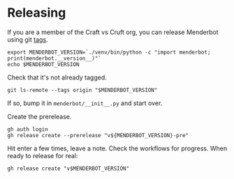 # Releasing

If you are a member of the Craft vs Cruft org, you can release Menderbot using git [tags](https://git-scm.com/book/en/v2/Git-Basics-Tagging).

```
export MENDERBOT_VERSION=`./venv/bin/python -c "import menderbot; print(menderbot.__version__)"`
echo $MENDERBOT_VERSION
```

Check that it's not already tagged.
```
git ls-remote --tags origin "$MENDERBOT_VERSION"
```

If so, bump it in `menderbot/__init__.py` and start over.

Create the prerelease.
```
gh auth login
gh release create --prerelease "v${MENDERBOT_VERSION}-pre"
```

Hit enter a few times, leave a note. Check the workflows for progress. When ready to release for real:
```
gh release create "v$MENDERBOT_VERSION"
```

